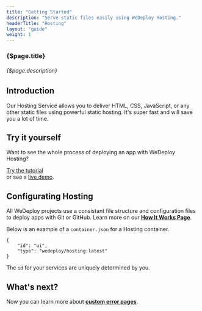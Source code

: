 ```yaml
---
title: "Getting Started"
description: "Serve static files easily using WeDeploy Hosting."
headerTitle: "Hosting"
layout: "guide"
weight: 1
---
```


### {$page.title}

###### {$page.description}

<article id="1">

## Introduction

Our Hosting Service allows you to deliver HTML, CSS, JavaScript, or any other static files using powerful static hosting. It's super fast and will save you a lot of time.

</article>

<article id="2">

## Try it yourself

Want to see the whole process of deploying an app with WeDeploy Hosting?

<div class="guide-btn-cta">
	<a class="btn btn-accent btn-sm" href="/tutorials/hosting" target="_blank" data-senna-off>
		<span class="icon-16-external"></span>Try the tutorial
	</a>
</div>

<div class="guide-aux-cta">
	or see a <a href="http://boilerplate-hosting.wedeploy.io" target="_blank" data-senna-off>live demo</a>.
</div>

</article>

<article id="3">

## Configurating Hosting

<aside>
All WeDeploy projects use a consistant file structure and configuration files to deploy apps with Git or GitHub. Learn more on our <strong><a href="/docs/intro/how-it-works.html">How It Works Page</a></strong>.
</aside>

Below is an example of a `container.json` for a Hosting container.

```application/json
{
	"id": "ui",
	"type": "wedeploy/hosting:latest"
}
```

The `id` for your services are uniquely determined by you.


</article>

## What's next?

Now you can learn more about **[custom error pages](/docs/hosting/custom-error-pages.html)**.
